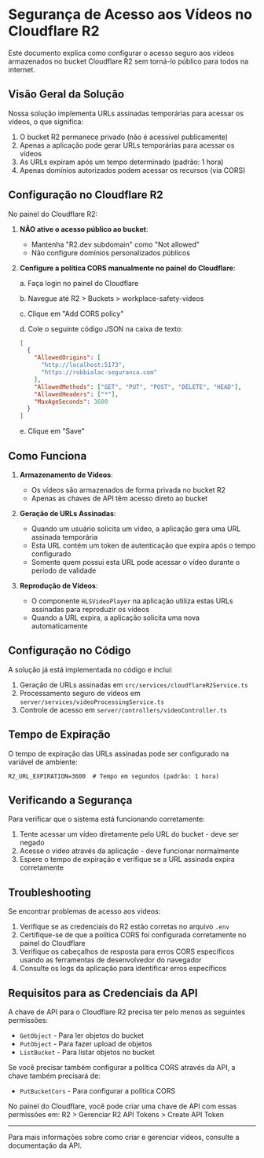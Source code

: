 # Segurança de Acesso aos Vídeos no Cloudflare R2

Este documento explica como configurar o acesso seguro aos vídeos armazenados no bucket Cloudflare R2 sem torná-lo público para todos na internet.

## Visão Geral da Solução

Nossa solução implementa URLs assinadas temporárias para acessar os vídeos, o que significa:

1. O bucket R2 permanece privado (não é acessível publicamente)
2. Apenas a aplicação pode gerar URLs temporárias para acessar os vídeos
3. As URLs expiram após um tempo determinado (padrão: 1 hora)
4. Apenas domínios autorizados podem acessar os recursos (via CORS)

## Configuração no Cloudflare R2

No painel do Cloudflare R2:

1. **NÃO ative o acesso público ao bucket**:

   - Mantenha "R2.dev subdomain" como "Not allowed"
   - Não configure domínios personalizados públicos

2. **Configure a política CORS manualmente no painel do Cloudflare**:

   a. Faça login no painel do Cloudflare

   b. Navegue até R2 > Buckets > workplace-safety-videos

   c. Clique em "Add CORS policy"

   d. Cole o seguinte código JSON na caixa de texto:

   ```json
   [
     {
       "AllowedOrigins": [
         "http://localhost:5173",
         "https://robbialac-seguranca.com"
       ],
       "AllowedMethods": ["GET", "PUT", "POST", "DELETE", "HEAD"],
       "AllowedHeaders": ["*"],
       "MaxAgeSeconds": 3600
     }
   ]
   ```

   e. Clique em "Save"

## Como Funciona

1. **Armazenamento de Vídeos**:

   - Os vídeos são armazenados de forma privada no bucket R2
   - Apenas as chaves de API têm acesso direto ao bucket

2. **Geração de URLs Assinadas**:

   - Quando um usuário solicita um vídeo, a aplicação gera uma URL assinada temporária
   - Esta URL contém um token de autenticação que expira após o tempo configurado
   - Somente quem possui esta URL pode acessar o vídeo durante o período de validade

3. **Reprodução de Vídeos**:
   - O componente `HLSVideoPlayer` na aplicação utiliza estas URLs assinadas para reproduzir os vídeos
   - Quando a URL expira, a aplicação solicita uma nova automaticamente

## Configuração no Código

A solução já está implementada no código e inclui:

1. Geração de URLs assinadas em `src/services/cloudflareR2Service.ts`
2. Processamento seguro de vídeos em `server/services/videoProcessingService.ts`
3. Controle de acesso em `server/controllers/videoController.ts`

## Tempo de Expiração

O tempo de expiração das URLs assinadas pode ser configurado na variável de ambiente:

```
R2_URL_EXPIRATION=3600  # Tempo em segundos (padrão: 1 hora)
```

## Verificando a Segurança

Para verificar que o sistema está funcionando corretamente:

1. Tente acessar um vídeo diretamente pelo URL do bucket - deve ser negado
2. Acesse o vídeo através da aplicação - deve funcionar normalmente
3. Espere o tempo de expiração e verifique se a URL assinada expira corretamente

## Troubleshooting

Se encontrar problemas de acesso aos vídeos:

1. Verifique se as credenciais do R2 estão corretas no arquivo `.env`
2. Certifique-se de que a política CORS foi configurada corretamente no painel do Cloudflare
3. Verifique os cabeçalhos de resposta para erros CORS específicos usando as ferramentas de desenvolvedor do navegador
4. Consulte os logs da aplicação para identificar erros específicos

## Requisitos para as Credenciais da API

A chave de API para o Cloudflare R2 precisa ter pelo menos as seguintes permissões:

- `GetObject` - Para ler objetos do bucket
- `PutObject` - Para fazer upload de objetos
- `ListBucket` - Para listar objetos no bucket

Se você precisar também configurar a política CORS através da API, a chave também precisará de:

- `PutBucketCors` - Para configurar a política CORS

No painel do Cloudflare, você pode criar uma chave de API com essas permissões em:
R2 > Gerenciar R2 API Tokens > Create API Token

---

Para mais informações sobre como criar e gerenciar vídeos, consulte a documentação da API.
